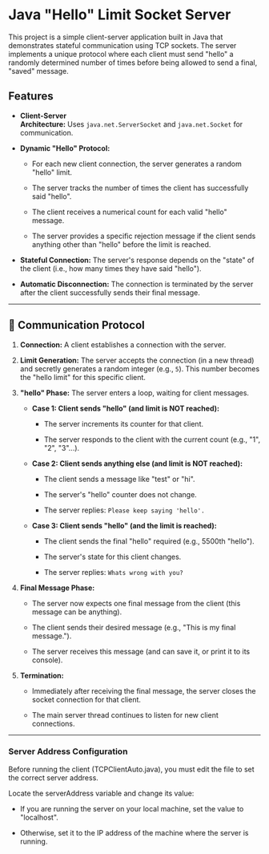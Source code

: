 # Java "Hello" Limit Socket Server

This project is a simple client-server application built in Java that demonstrates stateful communication using TCP sockets. The server implements a unique protocol where each client must send "hello" a randomly determined number of times before being allowed to send a final, "saved" message.

## Features

- **Client-Server Architecture:** Uses `java.net.ServerSocket` and `java.net.Socket` for communication.
    
- **Dynamic "Hello" Protocol:**
    
    - For each new client connection, the server generates a random "hello" limit.
        
    - The server tracks the number of times the client has successfully said "hello".
        
    - The client receives a numerical count for each valid "hello" message.
        
    - The server provides a specific rejection message if the client sends anything other than "hello" before the limit is reached.
        
- **Stateful Connection:** The server's response depends on the "state" of the client (i.e., how many times they have said "hello").
    
- **Automatic Disconnection:** The connection is terminated by the server after the client successfully sends their final message.

---
## 💬 Communication Protocol

1. **Connection:** A client establishes a connection with the server.
    
2. **Limit Generation:** The server accepts the connection (in a new thread) and secretly generates a random integer (e.g., `5`). This number becomes the "hello limit" for this specific client.
    
3. **"hello" Phase:** The server enters a loop, waiting for client messages.
    
    - **Case 1: Client sends "hello" (and limit is NOT reached):**
        
        - The server increments its counter for that client.
            
        - The server responds to the client with the current count (e.g., "1", "2", "3"...).
            
    - **Case 2: Client sends anything else (and limit is NOT reached):**
        
        - The client sends a message like "test" or "hi".
            
        - The server's "hello" counter does not change.
            
        - The server replies: `Please keep saying 'hello'.`
            
    - **Case 3: Client sends "hello" (and the limit is reached):**
        
        - The client sends the final "hello" required (e.g., 5500th "hello").
            
        - The server's state for this client changes.
            
        - The server replies: `Whats wrong with you?`
            
4. **Final Message Phase:**
    
    - The server now expects one final message from the client (this message can be anything).
        
    - The client sends their desired message (e.g., "This is my final message.").
        
    - The server receives this message (and can save it, or print it to its console).
        
5. **Termination:**
    
    - Immediately after receiving the final message, the server closes the socket connection for that client.
        
    - The main server thread continues to listen for new client connections.

---

### Server Address Configuration

Before running the client (TCPClientAuto.java), you must edit the file to set the correct server address.

Locate the serverAddress variable and change its value:

- If you are running the server on your local machine, set the value to "localhost".

- Otherwise, set it to the IP address of the machine where the server is running.
        
